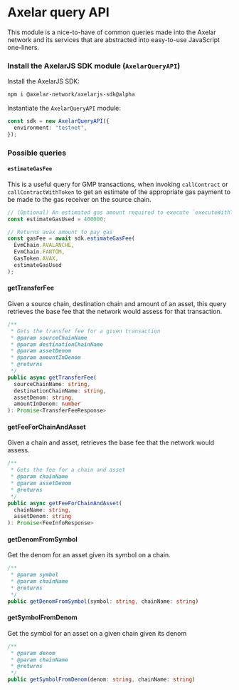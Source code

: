 # Axelar query API

This module is a nice-to-have of common queries made into the Axelar network and its services that are abstracted into easy-to-use JavaScript one-liners.

### Install the AxelarJS SDK module (`AxelarQueryAPI`)

Install the AxelarJS SDK:

```bash
npm i @axelar-network/axelarjs-sdk@alpha
```

Instantiate the `AxelarQueryAPI` module:

```ts
const sdk = new AxelarQueryAPI({
  environment: "testnet",
});
```

### Possible queries

#### `estimateGasFee`

This is a useful query for GMP transactions, when invoking `callContract` or `callContractWithToken` to get an estimate of the appropriate gas payment to be made to the gas receiver on the source chain.

```ts
// (Optional) An estimated gas amount required to execute `executeWithToken` function. The default value is 700000 which sufficients for most transaction.
const estimateGasUsed = 400000;

// Returns avax amount to pay gas
const gasFee = await sdk.estimateGasFee(
  EvmChain.AVALANCHE,
  EvmChain.FANTOM,
  GasToken.AVAX,
  estimateGasUsed
);
```

#### getTransferFee

Given a source chain, destination chain and amount of an asset, this query retrieves the base fee that the network would assess for that transaction.

```ts
/**
 * Gets the transfer fee for a given transaction
 * @param sourceChainName
 * @param destinationChainName
 * @param assetDenom
 * @param amountInDenom
 * @returns
 */
public async getTransferFee(
  sourceChainName: string,
  destinationChainName: string,
  assetDenom: string,
  amountInDenom: number
): Promise<TransferFeeResponse>
```

#### getFeeForChainAndAsset

Given a chain and asset, retrieves the base fee that the network would assess.

```ts
/**
 * Gets the fee for a chain and asset
 * @param chainName
 * @param assetDenom
 * @returns
 */
public async getFeeForChainAndAsset(
  chainName: string,
  assetDenom: string
): Promise<FeeInfoResponse>
```

#### getDenomFromSymbol

Get the denom for an asset given its symbol on a chain.

```ts
/**
 * @param symbol
 * @param chainName
 * @returns
 */
public getDenomFromSymbol(symbol: string, chainName: string)
```

#### getSymbolFromDenom

Get the symbol for an asset on a given chain given its denom

```ts
/**
 * @param denom
 * @param chainName
 * @returns
 */
public getSymbolFromDenom(denom: string, chainName: string)
```
